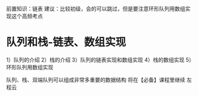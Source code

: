 <!-- Slide number: 1 -->
前置知识：链表
建议：比较初级，会的可以跳过，但是要注意环形队列用数组实现这个高频考点
# 队列和栈-链表、数组实现
1）队列的介绍
2）栈的介绍
3）队列的链表实现和数组实现
4）栈的数组实现
5）环形队列用数组实现

队列、栈、双端队列可以组成非常多重要的数据结构
将在【必备】课程里继续
左程云